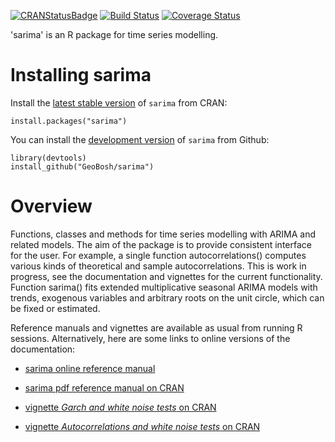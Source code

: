 [![CRANStatusBadge](http://www.r-pkg.org/badges/version/sarima)](https://cran.r-project.org/package=sarima)
[![Build Status](https://travis-ci.com/GeoBosh/sarima.svg?branch=master)](https://travis-ci.com/GeoBosh/sarima)
[![Coverage Status](https://coveralls.io/repos/github/GeoBosh/sarima/badge.svg?branch=master)](https://coveralls.io/github/GeoBosh/sarima?branch=master)


'sarima' is an R package for time series modelling.

# Installing sarima

Install the [latest stable version](https://cran.r-project.org/package=sarima) of
`sarima` from CRAN:

    install.packages("sarima")


You can install the [development version](https://github.com/GeoBosh/sarima) of
`sarima` from Github:

    library(devtools)
    install_github("GeoBosh/sarima")


# Overview

Functions, classes and methods for time series modelling with ARIMA and related
models. The aim of the package is to provide consistent interface for the
user. For example, a single function autocorrelations() computes various kinds
of theoretical and sample autocorrelations. This is work in progress, see the
documentation and vignettes for the current functionality.  Function sarima()
fits extended multiplicative seasonal ARIMA models with trends, exogenous
variables and arbitrary roots on the unit circle, which can be fixed or
estimated.

Reference manuals and vignettes are available as usual from running R
sessions. Alternatively, here are some links to online versions of the documentation:

- [sarima online reference manual](https://geobosh.github.io/sarima/)

- [sarima pdf reference manual on CRAN](https://cran.r-project.org/web/packages/sarima/sarima.pdf)

- [vignette _Garch and white noise tests_ on CRAN](https://cran.r-project.org/package=sarima/vignettes/garch_tests_example.pdf)

- [vignette _Autocorrelations and white noise tests_ on CRAN](https://cran.r-project.org/package=sarima/vignettes/white_noise_tests.pdf)
